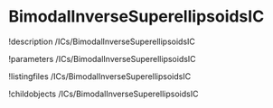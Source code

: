 <!-- MOOSE Documentation Stub: Remove this when content is added. -->

# BimodalInverseSuperellipsoidsIC
!description /ICs/BimodalInverseSuperellipsoidsIC

!parameters /ICs/BimodalInverseSuperellipsoidsIC

!listingfiles /ICs/BimodalInverseSuperellipsoidsIC

!childobjects /ICs/BimodalInverseSuperellipsoidsIC
